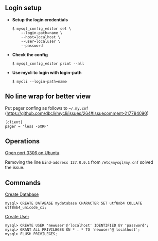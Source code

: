 ## Login setup

- **Setup the login credentials**

    ```
    $ mysql_config_editor set \
        --login-path=name \
        --host=localhost \
        --user=localuser \
        --password
    ```

- **Check the config**

    `$ mysql_config_editor print --all`

- **Use mycli to login with login-path**

    `$ mycli --login-path=name`

## No line wrap for better view

Put pager confing as follows to `~/.my.cnf` (https://github.com/dbcli/mycli/issues/264#issuecomment-217784090)

```
[client]
pager = 'less -SXRF'
```

## Operations

[Open port 3306 on Ubuntu](https://askubuntu.com/a/272435)

Removing the line `bind-address 127.0.0.1` from `/etc/mysql/my.cnf` solved the issue.


## Commands

[Create Database](https://dba.stackexchange.com/a/76789)

```
mysql> CREATE DATABASE mydatabase CHARACTER SET utf8mb4 COLLATE utf8mb4_unicode_ci;
```

[Create User](https://www.digitalocean.com/community/tutorials/how-to-create-a-new-user-and-grant-permissions-in-mysql)

```
mysql> CREATE USER 'newuser'@'localhost' IDENTIFIED BY 'password';
mysql> GRANT ALL PRIVILEGES ON * . * TO 'newuser'@'localhost';
mysql> FLUSH PRIVILEGES;
```

